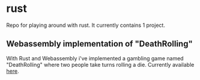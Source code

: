 # rust

Repo for playing around with rust.
It currently contains 1 project.

## Webassembly implementation of "DeathRolling"
With Rust and Webassembly i've implemented a gambling game named "DeathRolling" where two people take turns rolling a die.
Currently available [here](https://death.mads.monster/).
